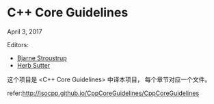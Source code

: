 # C++ Core Guidelines

April 3, 2017

Editors:

* [Bjarne Stroustrup](http://www.stroustrup.com/)
* [Herb Sutter](http://herbsutter.com/)

这个项目是 <C++ Core Guidelines> 中译本项目，
每个章节对应一个文件。

refer:http://isocpp.github.io/CppCoreGuidelines/CppCoreGuidelines



